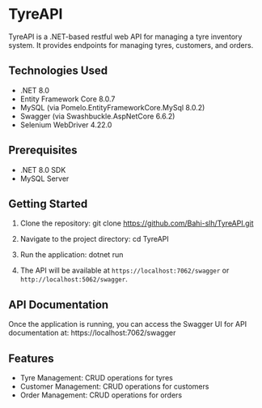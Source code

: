 # TyreAPI

TyreAPI is a .NET-based restful web API for managing a tyre inventory system. It provides endpoints for managing tyres, customers, and orders.

## Technologies Used

- .NET 8.0
- Entity Framework Core 8.0.7
- MySQL (via Pomelo.EntityFrameworkCore.MySql 8.0.2)
- Swagger (via Swashbuckle.AspNetCore 6.6.2)
- Selenium WebDriver 4.22.0

## Prerequisites

- .NET 8.0 SDK
- MySQL Server

## Getting Started

1. Clone the repository:
git clone https://github.com/Bahi-slh/TyreAPI.git

2. Navigate to the project directory:
cd TyreAPI

3. Run the application:
dotnet run

6. The API will be available at `https://localhost:7062/swagger` or `http://localhost:5062/swagger`.
## API Documentation

Once the application is running, you can access the Swagger UI for API documentation at:
https://localhost:7062/swagger

## Features

- Tyre Management: CRUD operations for tyres
- Customer Management: CRUD operations for customers
- Order Management: CRUD operations for orders

